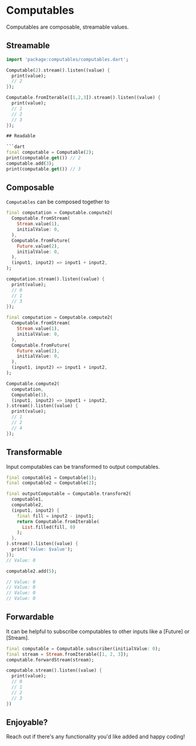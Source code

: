 # Computables

Computables are composable, streamable values.

## Streamable

```dart
import 'package:computables/computables.dart';

Computable(2).stream().listen((value) {
  print(value);
  // 2
});

Computable.fromIterable([1,2,3]).stream().listen((value) {
  print(value);
  // 1
  // 2
  // 3
});

## Readable

```dart
final computable = Computable(2);
print(computable.get()) // 2
computable.add(3);
print(computable.get()) // 3
```

## Composable

`Computables` can be composed together to 

```dart
final computation = Computable.compute2(
  Computable.fromStream(
    Stream.value(1),
    initialValue: 0,
  ),
  Computable.fromFuture(
    Future.value(2),
    initialValue: 0,
  ),
  (input1, input2) => input1 + input2,
);

computation.stream().listen((value) {
  print(value);
  // 0
  // 1
  // 3
});
```

```dart
final computation = Computable.compute2(
  Computable.fromStream(
    Stream.value(1),
    initialValue: 0,
  ),
  Computable.fromFuture(
    Future.value(2),
    initialValue: 0,
  ),
  (input1, input2) => input1 + input2,
);

Computable.compute2(
  computation,
  Computable(1),
  (input1, input2) => input1 + input2,
).stream().listen((value) {
  print(value);
  // 1
  // 2
  // 4
});
```

## Transformable

Input computables can be transformed to output computables.

```dart
final computable1 = Computable(1);
final computable2 = Computable(2);

final outputComputable = Computable.transform2(
  computable1,
  computable2,
  (input1, input2) {
    final fill = input2 - input1;
    return Computable.fromIterable(
      List.filled(fill, 0)
    );
  },
).stream().listen((value) {
  print('Value: $value');
});
// Value: 0

computable2.add(5);

// Value: 0
// Value: 0
// Value: 0
// Value: 0
```

## Forwardable

It can be helpful to subscribe computables to other inputs like a [Future] or [Stream].

```dart
final computable = Computable.subscriber(initialValue: 0);
final stream = Stream.fromIterable([1, 2, 3]);
computable.forwardStream(stream);

computable.stream().listen((value) {
  print(value);
  // 0
  // 1
  // 2
  // 3
})
```

## Enjoyable?

Reach out if there's any functionality you'd like added and happy coding!

